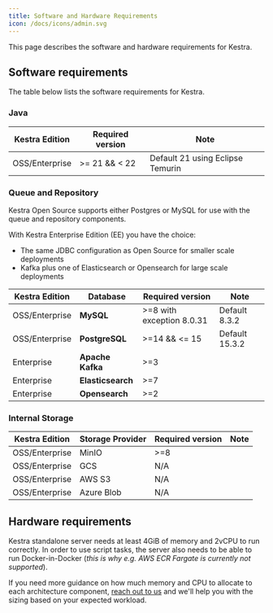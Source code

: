 ```yaml
---
title: Software and Hardware Requirements
icon: /docs/icons/admin.svg
---
```


This page describes the software and hardware requirements for Kestra.

## Software requirements

The table below lists the software requirements for Kestra.

### Java

| Kestra Edition | Required version | Note                             |
|----------------|------------------|----------------------------------|
| OSS/Enterprise | >= 21 && < 22    | Default 21 using Eclipse Temurin |

### Queue and Repository

Kestra Open Source supports either Postgres or MySQL for use with the queue and repository components.

With Kestra Enterprise Edition (EE) you have the choice:
- The same JDBC configuration as Open Source for smaller scale deployments
- Kafka plus one of Elasticsearch or Opensearch for large scale deployments

| Kestra Edition    | Database          | Required version          | Note                             |
|-------------------|-------------------|---------------------------|----------------------------------|
| OSS/Enterprise    | **MySQL**         | >=8 with exception 8.0.31 | Default 8.3.2                    |
| OSS/Enterprise    | **PostgreSQL**    | >=14 && <= 15             | Default 15.3.2                   |
| Enterprise        | **Apache Kafka**  | >=3                       |                                  |
| Enterprise        | **Elasticsearch** | >=7                       |                                  |
| Enterprise        | **Opensearch**    | >=2                       |                                  |

### Internal Storage

| Kestra Edition    | Storage Provider  | Required version          | Note                             |
|-------------------|-------------------|---------------------------|----------------------------------|
| OSS/Enterprise    | MinIO             | >=8                       |                                  |
| OSS/Enterprise    | GCS               | N/A                       |                                  |
| OSS/Enterprise    | AWS S3            | N/A                       |                                  |
| OSS/Enterprise    | Azure Blob        | N/A                       |                                  |


## Hardware requirements

Kestra standalone server needs at least 4GiB of memory and 2vCPU to run correctly. In order to use script tasks, the server also needs to be able to run Docker-in-Docker (_this is why e.g. AWS ECR Fargate is currently not supported_).

If you need more guidance on how much memory and CPU to allocate to each architecture component, [reach out to us](/demo) and we'll help you with the sizing based on your expected workload.

